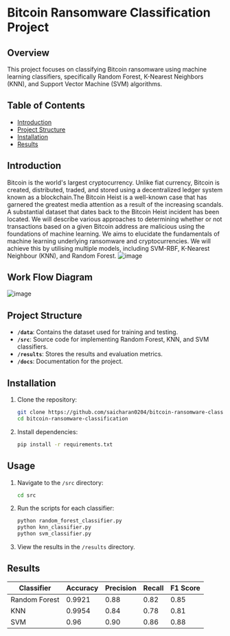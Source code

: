 # Bitcoin Ransomware Classification Project

## Overview

This project focuses on classifying Bitcoin ransomware using machine learning classifiers, specifically Random Forest, K-Nearest Neighbors (KNN), and Support Vector Machine (SVM) algorithms.

## Table of Contents

- [Introduction](#introduction)
- [Project Structure](#project-structure)
- [Installation](#installation)
- [Results](#results)
## Introduction

Bitcoin is the world's largest cryptocurrency. Unlike fiat currency, Bitcoin is created, distributed, traded, and stored using a decentralized ledger system known as a blockchain.The Bitcoin Heist is a well-known case that has garnered the greatest media attention as a result of the increasing scandals. A substantial dataset that dates back to the Bitcoin Heist incident has been located. We will describe various approaches to determining whether or not transactions based on a given Bitcoin address are malicious using the foundations of  machine learning. We aims to elucidate the fundamentals of machine learning underlying ransomware and cryptocurrencies. We will achieve this by utilising multiple models, including SVM-RBF, K-Nearest Neighbour (KNN), and Random Forest.
![image](https://github.com/SAICHARAN0204/BitcoinMoneyHeistClassification/assets/82882226/d0b24789-9fed-4ebe-bdb6-fba3dd61f38c)

## Work Flow Diagram
![image](https://github.com/SAICHARAN0204/BitcoinMoneyHeistClassification/assets/82882226/966afc88-6b4e-4091-9a20-0d3d6aeb2cc7)



## Project Structure

- **`/data`**: Contains the dataset used for training and testing.
- **`/src`**: Source code for implementing Random Forest, KNN, and SVM classifiers.
- **`/results`**: Stores the results and evaluation metrics.
- **`/docs`**: Documentation for the project.

## Installation

1. Clone the repository:

    ```bash
    git clone https://github.com/saicharan0204/bitcoin-ransomware-classification.git
    cd bitcoin-ransomware-classification
    ```

2. Install dependencies:

    ```bash
    pip install -r requirements.txt
    ```

## Usage

1. Navigate to the `/src` directory:

    ```bash
    cd src
    ```

2. Run the scripts for each classifier:

    ```bash
    python random_forest_classifier.py
    python knn_classifier.py
    python svm_classifier.py
    ```

3. View the results in the `/results` directory.

## Results

| Classifier     | Accuracy | Precision | Recall | F1 Score |
|----------------|----------|-----------|--------|----------|
| Random Forest  | 0.9921   | 0.88      | 0.82   | 0.85     |
| KNN            | 0.9954   | 0.84      | 0.78   | 0.81     |
| SVM            | 0.96     | 0.90      | 0.86   | 0.88     |

